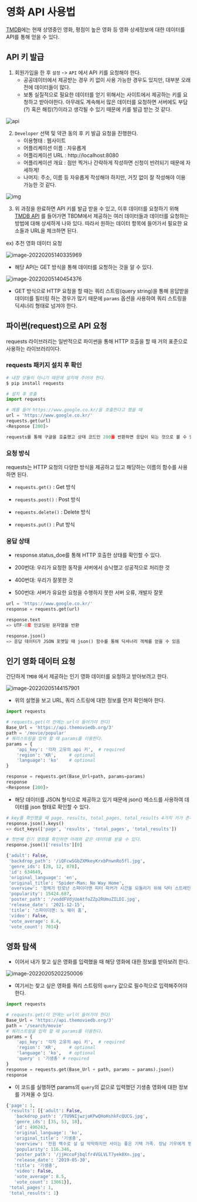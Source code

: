 # 영화 API 사용법

[TMDB](https://www.themoviedb.org/)에는 현재 상영중인 영화, 평점이 높은 영화 등 영화 상세정보에 대한 데이터를 API를 통해 얻을 수 있다.

## API 키 발급

1. 회원가입을 한 후 `설정` -> `API` 에서 API 키를 요청해야 한다.
   - 공공데이터에서 제공받는 경우 키 없이 사용 가능한 경우도 있지만, 대부분 오래전에 데이터들이 많다.
   - 보통 실질적으로 필요한 데이터를 얻기 위해서는 사이트에서 제공하는 키를 요청하고 받아야한다. 아무래도 계속해서 많은 데이터를 요청하면 서버에도 부담(?) 혹은 해킹(?)이라고 생각될 수 있기 때문에 키를 발급 받는 것 같다. 

![api](C:/Users/livem/OneDrive/%EB%B0%94%ED%83%95%20%ED%99%94%EB%A9%B4/api.jpg)

2. `Developer` 선택 및 약관 동의 후 키 발급 요청을 진행한다.
   - 이용형태 : 웹사이트
   - 어플리케이션 이름 : 자유롭게
   - 어플리케이션 URL : http://localhost:8080
   - 어플리케이션 개요 : 점만 찍거나 간략하게 작성하면 신청이 반려되기 때문에 자세하게!
   - 나머지: 주소, 이름 등 자유롭게 작성해야 하지만, 거짓 없이 잘 작성해야 이용 가능한 것 같다.

![img](https://hphk.notion.site/image/https%3A%2F%2Fs3-us-west-2.amazonaws.com%2Fsecure.notion-static.com%2Ff03a4595-a749-440b-b98e-51c5058e0033%2FUntitled.png?table=block&id=b08f3991-4be8-4b1f-abae-3be340c5cf5e&spaceId=daa2d103-3ecd-4519-8c30-4f55e74c7ef4&width=2000&userId=&cache=v2)

3. 위 과정을 완료하면 API 키를 발급 받을 수 있고, 이후 데이터를 요청하기 위해 [TMDB API](https://developers.themoviedb.org/3/movies/get-movie-details) 를 들어가면 TBDM에서 제공하는 여러 데이터들과 데이터를 요청하는 방법에 대해 상세하게 나와 있다. 따라서 원하는 데이터 항목에 들어가서 필요한 요소들과 URL을 체크하면 된다.

ex) 추천 영화 데이터 요청

![image-20220205140335969](%EC%98%81%ED%99%94%20API%20%EC%82%AC%EC%9A%A9%EA%B8%B0.assets/image-20220205140335969.png)

- 해당 API는 GET 방식을 통해 데이터를 요청하는 것을 알 수 있다.

![image-20220205140454376](%EC%98%81%ED%99%94%20API%20%EC%82%AC%EC%9A%A9%EA%B8%B0.assets/image-20220205140454376.png)

- GET 방식으로 HTTP 요청을 할 때는 쿼리 스트링(query string)을 통해 응답받을 데이터를 필터링 하는 경우가 많기 때문에 `params` 옵션을 사용하여 쿼리 스트링을 딕셔너리 형태로 넘겨야 한다.

## 파이썬(request)으로 API 요청

requests 라이브러리는 일반적으로 파이썬을 통해 HTTP 호출을 할 때 거의 표준으로 사용하는 라이브러리이다. 

### requests 패키지 설치 후 확인

```python
# 내장 모듈이 아니기 때문에 설치해 주어야 한다.
$ pip install requests

# 설치 후 호출
import requests

# 예를 들어 https://www.google.co.kr/을 호출한다고 했을 때
url = 'https://www.google.co.kr/'
requests.get(url)
<Response [200]>

requests를 통해 구글을 호출했고 상태 코드인 200을 반환하면 응답이 되는 것으로 볼 수 있다. 
```

### 요청 방식

requests는 HTTP 요청의 다양한 방식을 제공하고 있고 해당하는 이름의 함수를 사용하면 된다.

- `requests.get()` : Get 방식
- `requests.post()` : Post 방식
- `requests.delete()` : Delete 방식

- `requests.put()` : Put 방식

### 응답 상태

- response.status_doe를 통해 HTTP 호출한 상태를 확인할 수 있다.

- 200번대: 우리가 요청한 동작을 서버에서 승낙했고 성공적으로 처리한 것
- 400번대: 우리가 잘못한 것
- 500번대: 서버가 유요한 요청을 수행하지 못한 서버 오류, 개발자 잘못

```python
url = 'https://www.google.co.kr/'
response = requests.get(url)

response.text
=> UTF-8로 인코딩된 문자열을 반환

response.json()
=> 응답 데이터가 JSON 포멧일 때 json() 함수를 통해 딕셔너리 객체를 얻을 수 있음
```

## 인기 영화 데이터 요청

간단하게 `TMDB` 에서 제공하는 인기 영화 데이터를 요청하고 받아보려고 한다.

![image-20220205144157901](%EC%98%81%ED%99%94%20API%20%EC%82%AC%EC%9A%A9%EA%B8%B0.assets/image-20220205144157901.png)



- 위의 설명을 보고 URL, 쿼리 스트링에 대한 정보를 먼저 확인해야 한다.

```python
import requests

# requests.get(이 안에는 url이 들어가야 한다)
Base_Url = 'https://api.themoviedb.org/3'
path = '/movie/popular'
# 쿼리스트링을 입력 할 때 params를 이용한다.
params = {
    'api_key': '각자 고유의 api 키',  # required
    'region': 'KR',		# optional
    'language': 'ko'	# optional
}

response = requests.get(Base_Url+path, params=params)
response
<Response [200]>
```

- 해당 데이터를 JSON 형식으로 제공하고 있기 때문에 json() 메소드를 사용하여 데이터를 json 형태로 확인할 수 있다.

```python
# key를 확인했을 때 page, results, total_pages, total_results 4가지 키가 존재한다.
response.json().keys()
=> dict_keys(['page', 'results', 'total_pages', 'total_results'])

# 첫번째 인기 영화를 확인하면 아래와 같은 데이터를 받을 수 있다. 
response.json()['results'][0]

{'adult': False,
 'backdrop_path': '/iQFcwSGbZXMkeyKrxbPnwnRo5fl.jpg',
 'genre_ids': [28, 12, 878],
 'id': 634649,
 'original_language': 'en',
 'original_title': 'Spider-Man: No Way Home',
 'overview': '정체가 탄로난 스파이더맨 피터 파커가 시간을 되돌리기 위해 닥터 스트레인지의 도움을 받던 중 뜻하지 않게 멀티버스가 열리게 되고, 이를 통해 자신의 숙적 닥터 옥토퍼스가 나타나며 사상 최악의 위기를 맞게 되는데...',
 'popularity': 15424.687,
 'poster_path': '/voddFVdjUoAtfoZZp2RUmuZILDI.jpg',
 'release_date': '2021-12-15',
 'title': '스파이더맨: 노 웨이 홈',
 'video': False,
 'vote_average': 8.4,
 'vote_count': 7014}
```



## 영화 탐색

- 이어서 내가 찾고 싶은 영화를 입력했을 때 해당 영화에 대한 정보를 받아보려 한다. 

![image-20220205202250006](%EC%98%81%ED%99%94%20API%20%EC%82%AC%EC%9A%A9%EA%B8%B0.assets/image-20220205202250006.png)



- 여기서는 찾고 싶은 영화를 쿼리 스트링의 `query` 값으로 필수적으로 입력해주어야 한다. 

```python
import requests

# requests.get(이 안에는 url이 들어가야 한다)
Base_Url = 'https://api.themoviedb.org/3'
path = '/search/movie'
# 쿼리스트링을 입력 할 때 params를 이용한다.
params = {
    'api_key': '각자 고유의 api 키',  # required
    'region': 'KR',		# optional
    'language': 'ko',	# optional
    'query' : '기생충' # required
}
response = requests.get(Base_Url + path, params = params).json()
response
```

- 이 코드를 실행하면 params의 `query`의 값으로 입력했던 기생충 영화에 대한 정보를 가져올 수 있다.

```python
{'page': 1,
 'results': [{'adult': False,
   'backdrop_path': '/TU9NIjwzjoKPwQHoHshkFcQUCG.jpg',
   'genre_ids': [35, 53, 18],
   'id': 496243,
   'original_language': 'ko',
   'original_title': '기생충',
   'overview': '전원 백수로 살 길 막막하지만 사이는 좋은 기택 가족. 장남 기우에게 명문대생 친구가 연결시켜 준 고액 과외 자리는 모처럼 싹튼 고정수입의 희망이다. 온 가족의 도움과 기대 속에 박 사장 집으로 향하는 기우. 글로벌 IT기업의 CEO인 박 사장의 저택에 도착하자 젊고 아름다운 사모님 연교와 가정부 문광이 기우를 맞이한다. 큰 문제 없이 박 사장의 딸 다혜의 과외를 시작한 기우. 그러나 이렇게 시작된 두 가족의 만남 뒤로, 걷잡을 수 없는 사건이 기다리고  있는데.....',
   'popularity': 116.346,
   'poster_path': '/jjHccoFjbqlfr4VGLVLT7yek0Xn.jpg',
   'release_date': '2019-05-30',
   'title': '기생충',
   'video': False,
   'vote_average': 8.5,
   'vote_count': 13061}],
 'total_pages': 1,
 'total_results': 1}
```



